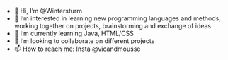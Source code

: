 - 👋 Hi, I’m @Wintersturm
- 👀 I’m interested in learning new programming languages and methods, working together on projects, brainstorming and exchange of ideas
- 🌱 I’m currently learning Java, HTML/CSS
- 💞️ I’m looking to collaborate on different projects 
- 📫 How to reach me: Insta @vicandmousse 

<!---
Wintersturm/Wintersturm is a ✨ special ✨ repository because its `README.md` (this file) appears on your GitHub profile.
You can click the Preview link to take a look at your changes.
--->
